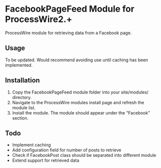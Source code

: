 # FacebookPageFeed Module for ProcessWire2.+

ProcessWire module for retrieving data from a Facebook page.

## Usage

To be updated. Would recommend avoiding use until caching has been implemented.

## Installation

1. Copy the FacebookPageFeed module folder into your site/modules/ directory.
2. Navigate to the ProcessWire modules install page and refresh the module list.
3. Install the module. The module should appear under the "Facebook" section.

## Todo

* Implement caching
* Add configuration field for number of posts to retrieve
* Check if FacebookPost class should be separated into different module
* Extend support for retrieved data